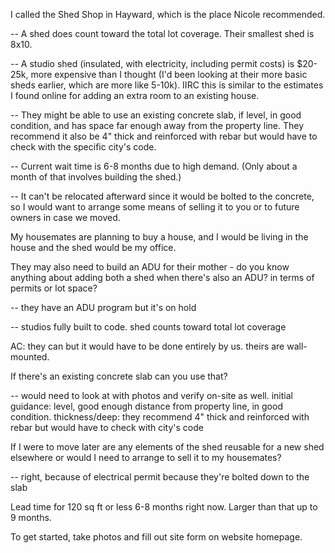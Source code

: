 I called the Shed Shop in Hayward, which is the place Nicole recommended.

\-\- A shed does count toward the total lot coverage. Their smallest shed is 8x10.

\-\- A studio shed (insulated, with electricity, including permit costs) is $20-25k, more expensive than I thought (I'd been looking at their more basic sheds earlier, which are more like 5-10k). IIRC this is similar to the estimates I found online for adding an extra room to an existing house.

\-\- They might be able to use an existing concrete slab, if level, in good condition, and has space far enough away from the property line. They recommend it also be 4" thick and reinforced with rebar but would have to check with the specific city's code.

\-\- Current wait time is 6-8 months due to high demand. (Only about a month of that involves building the shed.)

\-\- It can't be relocated afterward since it would be bolted to the concrete, so I would want to arrange some means of selling it to you or to future owners in case we moved.

My housemates are planning to buy a house, and I would be living in the house and the shed would be my office.

They may also need to build an ADU for their mother - do you know anything about adding both a shed when there's also an ADU? in terms of permits or lot space?

\-\- they have an ADU program but it's on hold

\-\- studios fully built to code. shed counts toward total lot coverage

AC: they can but it would have to be done entirely by us. theirs are wall-mounted.

If there's an existing concrete slab can you use that?

\-\- would need to look at with photos and verify on-site as well. initial guidance: level, good enough distance from property line, in good condition. thickness/deep: they recommend 4" thick and reinforced with rebar but would have to check with city's code

If I were to move later are any elements of the shed reusable for a new shed elsewhere or would I need to arrange to sell it to my housemates?

\-\- right, because of electrical permit because they're bolted down to the slab

Lead time for 120 sq ft or less 6-8 months right now. Larger than that up to 9 months.

To get started, take photos and fill out site form on website homepage.